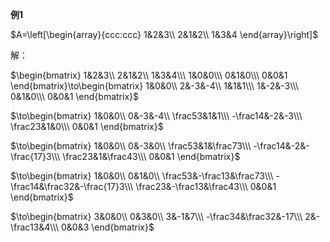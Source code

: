 **例1**  
  
$A=\left[\begin{array}{ccc:ccc}  
1&2&3\\  
2&1&2\\  
1&3&4  
\end{array}\right]$  
  
解：  
  
$\begin{bmatrix}  
1&2&3\\  
2&1&2\\  
1&3&4\\\  
1&0&0\\\  
0&1&0\\\  
0&0&1  
\end{bmatrix}\to\begin{bmatrix}  
1&0&0\\  
2&-3&-4\\  
1&1&1\\\  
1&-2&-3\\\  
0&1&0\\\  
0&0&1  
\end{bmatrix}$  
  
$\to\begin{bmatrix}  
1&0&0\\  
0&-3&-4\\  
\frac53&1&1\\\  
-\frac14&-2&-3\\\  
\frac23&1&0\\\  
0&0&1  
\end{bmatrix}$  
  
$\to\begin{bmatrix}  
1&0&0\\  
0&-3&0\\  
\frac53&1&\frac73\\\  
-\frac14&-2&-\frac{17}3\\\  
\frac23&1&\frac43\\\  
0&0&1  
\end{bmatrix}$  
  
$\to\begin{bmatrix}  
1&0&0\\  
0&1&0\\  
\frac53&-\frac13&\frac73\\\  
-\frac14&\frac32&-\frac{17}3\\\  
\frac23&-\frac13&\frac43\\\  
0&0&1  
\end{bmatrix}$  
  
$\to\begin{bmatrix}  
3&0&0\\  
0&3&0\\  
3&-1&7\\\  
-\frac34&\frac32&-17\\\  
2&-\frac13&4\\\  
0&0&3  
\end{bmatrix}$  
  
  
  
